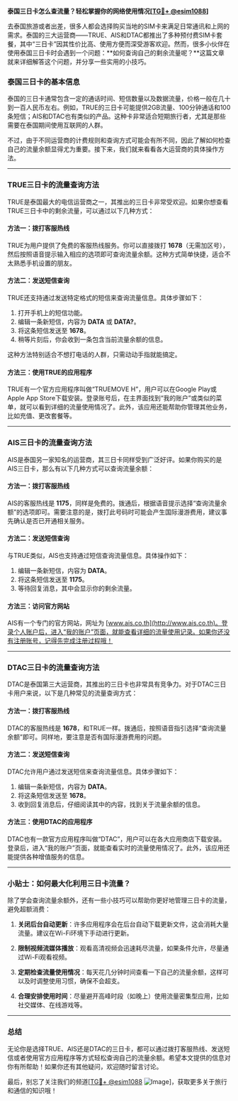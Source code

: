 **泰国三日卡怎么查流量？轻松掌握你的网络使用情况[[TG💪+ @esim1088](https://t.me/s/esim1088)]**

去泰国旅游或者出差，很多人都会选择购买当地的SIM卡来满足日常通讯和上网的需求。泰国的三大运营商——TRUE、AIS和DTAC都推出了多种预付费SIM卡套餐，其中“三日卡”因其性价比高、使用方便而深受游客欢迎。然而，很多小伙伴在使用泰国三日卡时会遇到一个问题：**如何查询自己的剩余流量呢？**这篇文章就来详细解答这个问题，并分享一些实用的小技巧。

### 泰国三日卡的基本信息

泰国的三日卡通常包含一定的通话时间、短信数量以及数据流量，价格一般在几十到一百人民币左右。例如，TRUE的三日卡可能提供2GB流量、100分钟通话和100条短信；AIS和DTAC也有类似的产品。这种卡非常适合短期旅行者，尤其是那些需要在泰国期间使用互联网的人群。

不过，由于不同运营商的计费规则和查询方式可能会有所不同，因此了解如何检查自己的流量余额显得尤为重要。接下来，我们就来看看各大运营商的具体操作方法。

---

### TRUE三日卡的流量查询方法

TRUE是泰国最大的电信运营商之一，其推出的三日卡非常受欢迎。如果你想查看TRUE三日卡中的剩余流量，可以通过以下几种方式：

#### 方法一：拨打客服热线
TRUE为用户提供了免费的客服热线服务。你可以直接拨打 **1678**（无需加区号），然后按照语音提示输入相应的选项即可查询流量余额。这种方式简单快捷，适合不太熟悉手机设置的朋友。

#### 方法二：发送短信查询
TRUE还支持通过发送特定格式的短信来查询流量信息。具体步骤如下：
1. 打开手机上的短信功能。
2. 编辑一条新短信，内容为 **DATA** 或 **DATA?**。
3. 将这条短信发送至 **1678**。
4. 稍等片刻后，你会收到一条包含当前流量余额的信息。

这种方法特别适合不想打电话的人群，只需动动手指就能搞定。

#### 方法三：使用TRUE的应用程序
TRUE有一个官方应用程序叫做“TRUEMOVE H”，用户可以在Google Play或Apple App Store下载安装。登录账号后，在主界面找到“我的账户”或类似的菜单，就可以看到详细的流量使用情况了。此外，该应用还能帮助你管理其他业务，比如充值、更改套餐等。

---

### AIS三日卡的流量查询方法

AIS是泰国另一家知名的运营商，其三日卡同样受到广泛好评。如果你购买的是AIS三日卡，那么有以下几种方式可以查询流量余额：

#### 方法一：拨打客服热线
AIS的客服热线是 **1175**，同样是免费的。拨通后，根据语音提示选择“查询流量余额”的选项即可。需要注意的是，拨打此号码时可能会产生国际漫游费用，建议事先确认是否已开通相关服务。

#### 方法二：发送短信查询
与TRUE类似，AIS也支持通过短信查询流量信息。具体操作如下：
1. 编辑一条新短信，内容为 **DATA**。
2. 将这条短信发送至 **1175**。
3. 等待回复消息，其中会显示你的剩余流量。

#### 方法三：访问官方网站
AIS有一个专门的官方网站，网址为 [www.ais.co.th](http://www.ais.co.th)。登录个人账户后，进入“我的账户”页面，就能查看详细的流量使用记录。如果你还没有注册账号，记得先完成注册过程哦！

---

### DTAC三日卡的流量查询方法

DTAC是泰国第三大运营商，其推出的三日卡也非常具有竞争力。对于DTAC三日卡用户来说，以下是几种常见的流量查询方式：

#### 方法一：拨打客服热线
DTAC的客服热线是 **1678**，和TRUE一样。拨通后，按照语音指引选择“查询流量余额”即可。同样地，要注意是否有国际漫游费用的问题。

#### 方法二：发送短信查询
DTAC允许用户通过发送短信来查询流量信息。具体步骤如下：
1. 编辑一条新短信，内容为 **DATA**。
2. 将这条短信发送至 **1678**。
3. 收到回复消息后，仔细阅读其中的内容，找到关于流量余额的信息。

#### 方法三：使用DTAC的应用程序
DTAC也有一款官方应用程序叫做“DTAC”，用户可以在各大应用商店下载安装。登录后，进入“我的账户”页面，就能查看实时的流量使用情况了。此外，该应用还能提供各种增值服务的信息。

---

### 小贴士：如何最大化利用三日卡流量？

除了学会查询流量余额外，还有一些小技巧可以帮助你更好地管理三日卡的流量，避免超额消费：

1. **关闭后台自动更新**：许多应用程序会在后台自动下载更新文件，这会消耗大量流量。建议在Wi-Fi环境下手动进行更新。
   
2. **限制视频流媒体播放**：观看高清视频会迅速耗尽流量，如果条件允许，尽量通过Wi-Fi观看视频。

3. **定期检查流量使用情况**：每天花几分钟时间查看一下自己的流量余额，这样可以及时调整使用习惯，确保不会超支。

4. **合理安排使用时间**：尽量避开高峰时段（如晚上）使用流量密集型应用，比如社交媒体、在线游戏等。

---

### 总结

无论你是选择TRUE、AIS还是DTAC的三日卡，都可以通过拨打客服热线、发送短信或者使用官方应用程序等方式轻松查询自己的流量余额。希望本文提供的信息对你有所帮助！如果你还有其他疑问，欢迎随时留言讨论。

最后，别忘了关注我们的频道[[TG💪+ @esim1088](https://t.me/s/esim1088) ![Image](https://i.postimg.cc/4NQfJmqS/Snipaste-2025-05-13-00-14-12.png)]，获取更多关于旅行和通信的知识哦！